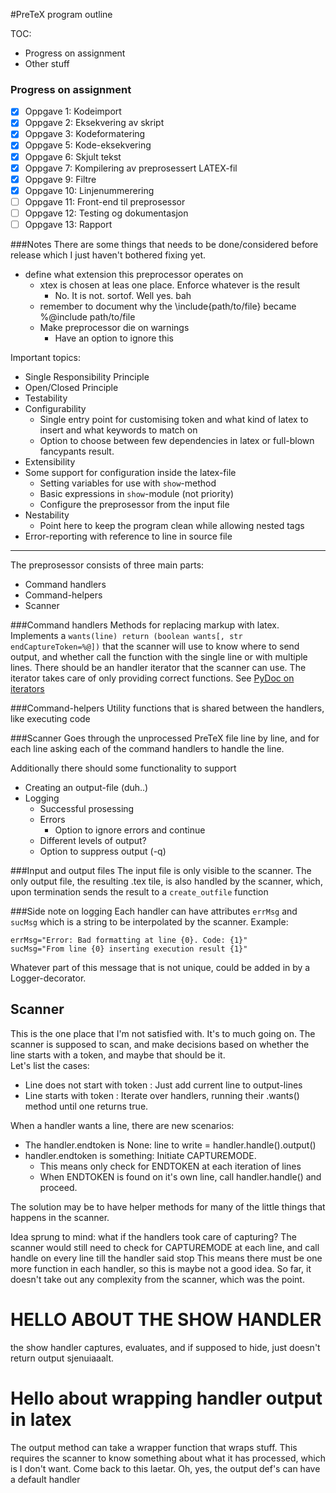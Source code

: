 #PreTeX program outline

TOC:
  - Progress on assignment
  - Other stuff

### Progress on assignment

- [x] Oppgave 1: Kodeimport
- [x] Oppgave 2: Eksekvering av skript
- [x] Oppgave 3: Kodeformatering
- [x] Oppgave 5: Kode-eksekvering
- [x] Oppgave 6: Skjult tekst
- [x] Oppgave 7: Kompilering av preprosessert LATEX-fil
- [x] Oppgave 9: Filtre
- [x] Oppgave 10: Linjenummerering
- [ ] Oppgave 11: Front-end til preprosessor
- [ ] Oppgave 12: Testing og dokumentasjon
- [ ] Oppgave 13: Rapport

###Notes
There are some things that needs to be done/considered before release
which I just haven't bothered fixing yet.

* define what extension this preprocessor operates on
  * xtex is chosen at leas one place. Enforce whatever is the result
    * No. It is not. sortof. Well yes. bah
  * remember to document why the \include{path/to/file} became
    %@include path/to/file
  * Make preprocessor die on warnings
    * Have an option to ignore this


Important topics:
* Single Responsibility Principle
* Open/Closed Principle
* Testability
* Configurability
  * Single entry point for customising token and
    what kind of latex to insert and what keywords
    to match on
  * Option to choose between few dependencies in latex
    or full-blown fancypants result.
* Extensibility
* Some support for configuration inside the latex-file
  * Setting variables for use with `show`-method
  * Basic expressions in `show`-module (not priority)
  * Configure the preprosessor from the input file
* Nestability
  * Point here to keep the program clean while
    allowing nested tags
* Error-reporting with reference to line in source file

--------------------------------------------------------

The preprosessor consists of three main parts:
  * Command handlers
  * Command-helpers
  * Scanner

###Command handlers
Methods for replacing markup with latex.
Implements a `wants(line) return (boolean wants[, str endCaptureToken=%@])` that the
scanner will use to know where to send output, and whether call
the function with the single line or with multiple lines.
There should be an handler iterator that the scanner can use.
The iterator takes care of only providing correct functions.
See [PyDoc on iterators](https://docs.python.org/2/tutorial/classes.html#iterators)

###Command-helpers
Utility functions that is shared between the handlers,
like executing code

###Scanner
Goes through the unprocessed PreTeX file line by line,
and for each line asking each of the command handlers
to handle the line.


Additionally there should some functionality to support

  * Creating an output-file (duh..)
  * Logging
    * Successful prosessing
    * Errors
      * Option to ignore errors and continue
    * Different levels of output?
    * Option to suppress output (-q)


###Input and output files
The input file is only visible to the scanner.
The only output file, the resulting .tex tile,
is also handled by the scanner, which, upon
termination sends the result to a `create_outfile`
function


###Side note on logging
  Each handler can have attributes `errMsg` and
  `sucMsg` which is a string to be interpolated
  by the scanner.
  Example:
```
errMsg="Error: Bad formatting at line {0}. Code: {1}"
sucMsg="From line {0} inserting execution result {1}"
```
Whatever part of this message that is not unique,
could be added in by a Logger-decorator.


## Scanner
This is the one place that I'm not satisfied with.
It's to much going on.
The scanner is supposed to scan, and make decisions
based on whether the line starts with a token, and maybe
that should be it.  
Let's list the cases:

* Line does not start with token : Just add current line to output-lines
* Line starts with token : Iterate over handlers, running their .wants()
method until one returns true.

When a handler wants a line, there are new scenarios:  
* The handler.endtoken is None: line to write = handler.handle().output()
* handler.endtoken is something: Initiate CAPTUREMODE.
  * This means only check for ENDTOKEN at each iteration of lines
  * When ENDTOKEN is found on it's own line, call handler.handle()
    and proceed.


The solution may be to have helper methods for many of the little
things that happens in the scanner.



Idea sprung to mind: what if the handlers took care of capturing?
The scanner would still need to check for CAPTUREMODE at each line,
and call handle on every line till the handler said stop
This means there must be one more function in each handler, so this
is maybe not a good idea. So far, it doesn't take out any complexity
from the scanner, which was the point.




# HELLO ABOUT THE SHOW HANDLER
the show handler captures, evaluates, and if
supposed to hide, just doesn't return output
sjenuiaaalt.


# Hello about wrapping handler output in latex
The output method can take a wrapper function
that wraps stuff. This requires the scanner to
know something about what it has processed, which
is I don't want. Come back to this laetar.
Oh, yes, the output def's can have a default handler
